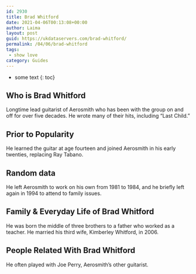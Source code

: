 ```yaml
---
id: 2930
title: Brad Whitford
date: 2021-04-06T00:13:08+00:00
author: Laima
layout: post
guid: https://ukdataservers.com/brad-whitford/
permalink: /04/06/brad-whitford
tags:
 - show love
category: Guides
---
```


* some text
{: toc}


## Who is Brad Whitford
                  
                  
                  
Longtime lead guitarist of Aerosmith who has been with the group on and off for over five decades. He wrote many of their hits, including &#8220;Last Child.&#8221;
                  
              
            
              
            
                
                
                
## Prior to Popularity
                  
                  
                  
He learned the guitar at age fourteen and joined Aerosmith in his early twenties, replacing Ray Tabano.
                  
              
            
              
            
                
                
                
## Random data
                  
                  
                  
He left Aerosmith to work on his own from 1981 to 1984, and he briefly left again in 1994 to attend to family issues.
                  
              
            
              
            
                
                
                
## Family & Everyday Life of Brad Whitford
                  
                  
                  
He was born the middle of three brothers to a father who worked as a teacher. He married his third wife, Kimberley Whitford, in 2006.
                  
              
            
              
            
                
                
                
## People Related With Brad Whitford
                  
                  
                  
He often played with Joe Perry, Aerosmith&#8217;s other guitarist.
                  
              
            
              
            
                
              
            
              
              
            
            
              
            
          
          
          